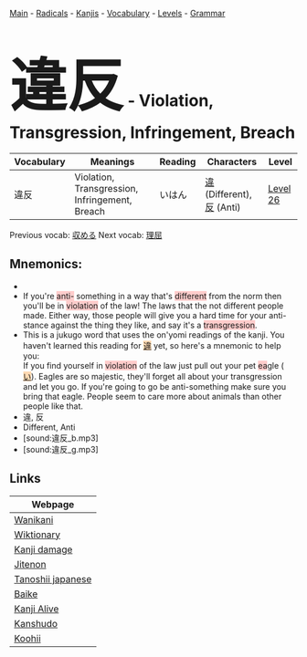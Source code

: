 <style> bigfont {font-size: 100px}</style>
[Main](../README.md) -
[Radicals](../radicals.md) -
[Kanjis](../kanjis.md) -
[Vocabulary](../vocabulary.md) -
[Levels](../levels.md) -
[Grammar](../grammar.md)
# <bigfont> 違反</bigfont> - Violation, Transgression, Infringement, Breach 

| Vocabulary | Meanings | Reading | Characters | Level |
| --- | --- | --- | --- | --- |
| 違反 | Violation, Transgression, Infringement, Breach | いはん |  [違](../kanjis/違.md) (Different), [反](../kanjis/反.md) (Anti) | [Level 26](../levels/wk_level26.md) |

Previous vocab: [収める](収める.md) Next vocab: [理屈](理屈.md) 

## Mnemonics:

* 
* If you're <span style="background-color:#ffcccb"> anti-</span> something in a way that's <span style="background-color:#ffcccb"> different</span> from the norm then you'll be in <span style="background-color:#ffcccb"> violation</span> of the law! The laws that the not different people made. Either way, those people will give you a hard time for your anti-stance against the thing they like, and say it's a <span style="background-color:#ffcccb"> transgression</span>.
* This is a jukugo word that uses the on'yomi readings of the kanji. You haven't learned this reading for <span style="background-color:#fed8b1"> [違](https://jisho.org/search/違)</span> yet, so here's a mnemonic to help you:<br />If you find yourself in <span style="background-color:#ffcccb"> violation</span> of the law just pull out your pet <span style="background-color:#ffcccb"> ea</span>gle (<span style="background-color:#fed8b1"> [い](https://jisho.org/search/い)</span>). Eagles are so majestic, they'll forget all about your transgression and let you go. If you're going to go be anti-something make sure you bring that eagle. People seem to care more about animals than other people like that.
* 違, 反
* Different, Anti
* [sound:違反_b.mp3]
* [sound:違反_g.mp3]


## Links 

| Webpage |
| --- |
| [Wanikani          ](https://www.wanikani.com/kanji/違反) |
| [Wiktionary        ](https://en.wiktionary.org/wiki/違反) |
| [Kanji damage      ](http://www.kanjidamage.com/kanji/search?utf8=✓&q=違反) |
| [Jitenon           ](https://jitenon.com/kanji/違反) |
| [Tanoshii japanese ](https://www.tanoshiijapanese.com/dictionary/kanji.cfm?k=違反) |
| [Baike             ](https://baike.baidu.com/item/違反) |
| [Kanji Alive       ](https://app.kanjialive.com/違反) |
| [Kanshudo          ](https://www.kanshudo.com/searchmn?q=違反) |
| [Koohii            ](https://kanji.koohii.com/study/kanji/違反) |
